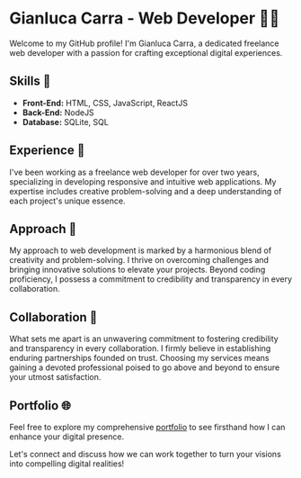 # Gianluca Carra - Web Developer 👨‍💻

Welcome to my GitHub profile! I'm Gianluca Carra, a dedicated freelance web developer with a passion for crafting exceptional digital experiences.

## Skills 🚀

- **Front-End:** HTML, CSS, JavaScript, ReactJS
- **Back-End:** NodeJS
- **Database:** SQLite, SQL

## Experience 💼

I've been working as a freelance web developer for over two years, specializing in developing responsive and intuitive web applications. My expertise includes creative problem-solving and a deep understanding of each project's unique essence.

## Approach 🎨

My approach to web development is marked by a harmonious blend of creativity and problem-solving. I thrive on overcoming challenges and bringing innovative solutions to elevate your projects. Beyond coding proficiency, I possess a commitment to credibility and transparency in every collaboration.

## Collaboration 🤝

What sets me apart is an unwavering commitment to fostering credibility and transparency in every collaboration. I firmly believe in establishing enduring partnerships founded on trust. Choosing my services means gaining a devoted professional poised to go above and beyond to ensure your utmost satisfaction.

## Portfolio 🌐

Feel free to explore my comprehensive [portfolio](https://giancarra.com) to see firsthand how I can enhance your digital presence.

Let's connect and discuss how we can work together to turn your visions into compelling digital realities!
